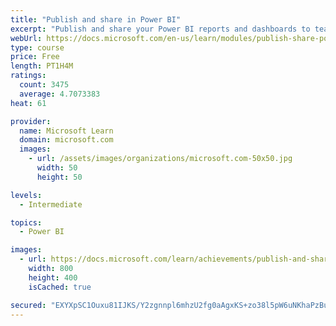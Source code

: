 ```yaml
---
title: "Publish and share in Power BI"
excerpt: "Publish and share your Power BI reports and dashboards to teammates in your organization or to everyone on the web."
webUrl: https://docs.microsoft.com/en-us/learn/modules/publish-share-power-bi/
type: course
price: Free
length: PT1H4M
ratings:
  count: 3475
  average: 4.7073383
heat: 61

provider:
  name: Microsoft Learn
  domain: microsoft.com
  images:
    - url: /assets/images/organizations/microsoft.com-50x50.jpg
      width: 50
      height: 50

levels:
  - Intermediate

topics:
  - Power BI

images:
  - url: https://docs.microsoft.com/learn/achievements/publish-and-share-with-power-bi-desktop-social.png
    width: 800
    height: 400
    isCached: true

secured: "EXYXpSC1Ouxu81IJKS/Y2zgnnpl6mhzU2fg0aAgxKS+zo38l5pW6uNKhaPzBuQmyz0ngNTV1qZ7flLM6mU413is3CicMuSCCoKBBNkHIPChtNszzWGT2+2CCkq7vP1tQdh9HF66U5yBxBrA5FvWoZ1XM4lBXouB/OsIKulopN4lz/jSETO9v5aUP0+wqWp3OU8QBfyUz6OXeYKvk/7lHJjqHdA/yjBy0d6yspfadAIl6aD1sVTK422JBk5/BqNJmGZwzRdTGCv2Iy+cN1qcyT9pube3GRZ3Bx8Wf3R0iHoQ1mQxmPSMvMua3/bNd+Df6qbPNHrhjyCz/fPUzXAhc00orWRdgSRtKeEFdULXh7PAoAHjbd5ManMZ4Q/5dnr0xuUa2OvNByjZWucGQaka7Uh05vLLP7ZmCY9RZtwfyUos=;Yf7SX10Eensp21/QAkIWnA=="
---
```


